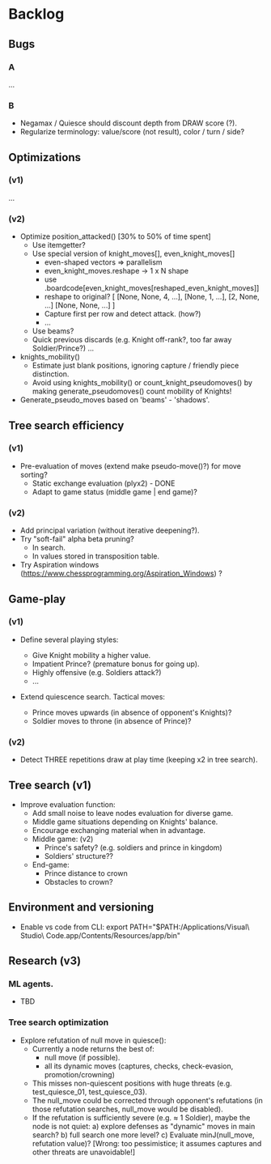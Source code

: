 # Backlog

## Bugs

### A
...

### B

- Negamax / Quiesce should discount depth from DRAW score (?).
- Regularize terminology: value/score (not result), color / turn / side?

## Optimizations

### (v1)
...

### (v2)
- Optimize position_attacked() [30% to 50% of time spent]
  - Use itemgetter?
  - Use special version of knight_moves[], even_knight_moves[]
    - even-shaped vectors => parallelism
    - even_knight_moves.reshape -> 1 x N shape
    - use .boardcode[even_knight_moves[reshaped_even_knight_moves]]
    - reshape to original?
      [
        [None, None, 4, ...],
        [None, 1, ...],
        [2, None, ...]
        [None, None, ...]
      ]
    - Capture first per row and detect attack. (how?)
    - ...
  - Use beams?
  - Quick previous discards (e.g. Knight off-rank?, too far away Soldier/Prince?)
  ...
- knights_mobility()
  - Estimate just blank positions, ignoring capture / friendly piece distinction.
  - Avoid using knights_mobility() or count_knight_pseudomoves() by making generate_pseudomoves() count mobility of Knights!
- Generate_pseudo_moves based on 'beams' - 'shadows'.


## Tree search efficiency

### (v1)

- Pre-evaluation of moves (extend make pseudo-move()?) for move sorting?
  - Static exchange evaluation (plyx2) - DONE
  - Adapt to game status (middle game | end game)?

### (v2)
- Add principal variation (without iterative deepening?).
- Try "soft-fail" alpha beta pruning?
  - In search.
  - In values stored in transposition table.
- Try Aspiration windows (https://www.chessprogramming.org/Aspiration_Windows) ?


## Game-play

### (v1)
- Define several playing styles:
  - Give Knight mobility a higher value.
  - Impatient Prince? (premature bonus for going up).
  - Highly offensive (e.g. Soldiers attack?)
  - ...
  
- Extend quiescence search. Tactical moves:
  - Prince moves upwards (in absence of opponent's Knights)?
  - Soldier moves to throne (in absence of Prince)?

### (v2)
- Detect THREE repetitions draw at play time (keeping x2 in tree search).

## Tree search (v1)

- Improve evaluation function:
  - Add small noise to leave nodes evaluation for diverse game.
  - Middle game situations depending on Knights' balance.
  - Encourage exchanging material when in advantage.
  - Middle game: (v2)
    - Prince's safety? (e.g. soldiers and prince in kingdom)
    - Soldiers' structure??
  - End-game:
    - Prince distance to crown
    - Obstacles to crown?

## Environment and versioning

- Enable vs code from CLI:
export PATH="$PATH:/Applications/Visual\ Studio\ Code.app/Contents/Resources/app/bin"



## Research (v3)

### ML agents.

- TBD

### Tree search optimization

- Explore refutation of null move in quiesce():
  - Currently a node returns the best of:
    - null move (if possible).
    - all its dynamic moves (captures, checks, check-evasion, promotion/crowning)
  - This misses non-quiescent positions with huge threats (e.g. test_quiesce_01, test_quiesce_03).
  - The null_move could be corrected through opponent's refutations (in those refutation searches, null_move would be disabled).
  - If the refutation is sufficiently severe (e.g. ≈ 1 Soldier), maybe the node is not quiet:
    a) explore defenses as "dynamic" moves in main search?
    b) full search one more level?
    c) Evaluate minJ(null_move, refutation value)? [Wrong: too pessimistice; it assumes captures and other threats are unavoidable!]
